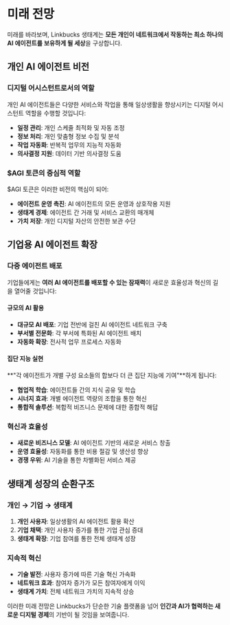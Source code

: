 # 미래 전망

미래를 바라보며, Linkbucks 생태계는 **모든 개인이 네트워크에서 작동하는 최소 하나의 AI 에이전트를 보유하게 될 세상**을 구상합니다.

## 개인 AI 에이전트 비전

### 디지털 어시스턴트로서의 역할
개인 AI 에이전트들은 다양한 서비스와 작업을 통해 일상생활을 향상시키는 디지털 어시스턴트 역할을 수행할 것입니다:

- **일정 관리**: 개인 스케줄 최적화 및 자동 조정
- **정보 처리**: 개인 맞춤형 정보 수집 및 분석
- **작업 자동화**: 반복적 업무의 지능적 자동화
- **의사결정 지원**: 데이터 기반 의사결정 도움

### $AGI 토큰의 중심적 역할
$AGI 토큰은 이러한 비전의 핵심이 되어:
- **에이전트 운영 촉진**: AI 에이전트의 모든 운영과 상호작용 지원
- **생태계 경제**: 에이전트 간 거래 및 서비스 교환의 매개체
- **가치 저장**: 개인 디지털 자산의 안전한 보관 수단

## 기업용 AI 에이전트 확장

### 다중 에이전트 배포
기업들에게는 **여러 AI 에이전트를 배포할 수 있는 잠재력**이 새로운 효율성과 혁신의 길을 열어줄 것입니다:

#### 규모의 AI 활용
- **대규모 AI 배포**: 기업 전반에 걸친 AI 에이전트 네트워크 구축
- **부서별 전문화**: 각 부서에 특화된 AI 에이전트 배치
- **자동화 확장**: 전사적 업무 프로세스 자동화

#### 집단 지능 실현
**"각 에이전트가 개별 구성 요소들의 합보다 더 큰 집단 지능에 기여"**하게 됩니다:

- **협업적 학습**: 에이전트들 간의 지식 공유 및 학습
- **시너지 효과**: 개별 에이전트 역량의 조합을 통한 혁신
- **통합적 솔루션**: 복합적 비즈니스 문제에 대한 종합적 해답

### 혁신과 효율성
- **새로운 비즈니스 모델**: AI 에이전트 기반의 새로운 서비스 창출
- **운영 효율성**: 자동화를 통한 비용 절감 및 생산성 향상
- **경쟁 우위**: AI 기술을 통한 차별화된 서비스 제공

## 생태계 성장의 순환구조

### 개인 → 기업 → 생태계
1. **개인 사용자**: 일상생활의 AI 에이전트 활용 확산
2. **기업 채택**: 개인 사용자 증가를 통한 기업 관심 증대  
3. **생태계 확장**: 기업 참여를 통한 전체 생태계 성장

### 지속적 혁신
- **기술 발전**: 사용자 증가에 따른 기술 혁신 가속화
- **네트워크 효과**: 참여자 증가가 모든 참여자에게 이익
- **생태계 가치**: 전체 네트워크 가치의 지속적 상승

이러한 미래 전망은 Linkbucks가 단순한 기술 플랫폼을 넘어 **인간과 AI가 협력하는 새로운 디지털 경제**의 기반이 될 것임을 보여줍니다.